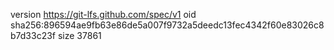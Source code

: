 version https://git-lfs.github.com/spec/v1
oid sha256:896594ae9fb63e86de5a007f9732a5deedc13fec4342f60e83026c8b7d33c23f
size 37861
